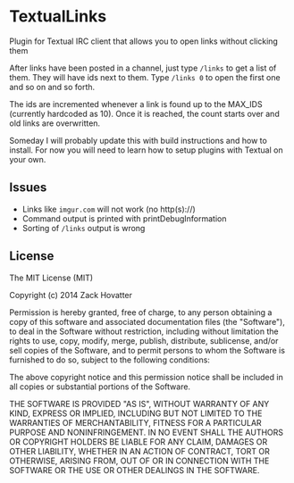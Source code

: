 # TextualLinks

Plugin for Textual IRC client that allows you to open links without clicking them

After links have been posted in a channel, just type `/links` to get a list
of them. They will have ids next to them. Type `/links 0` to open the first
one and so on and so forth.

The ids are incremented whenever a link is found up to the MAX_IDS (currently
hardcoded as 10). Once it is reached, the count starts over and old links are
overwritten.

Someday I will probably update this with build instructions and how to install.
For now you will need to learn how to setup plugins with Textual on your own.

## Issues

- Links like `imgur.com` will not work (no http(s)://)
- Command output is printed with printDebugInformation
- Sorting of `/links` output is wrong

## License

The MIT License (MIT)

Copyright (c) 2014 Zack Hovatter

Permission is hereby granted, free of charge, to any person obtaining a
copy
of this software and associated documentation files (the "Software"), to
deal
in the Software without restriction, including without limitation the
rights
to use, copy, modify, merge, publish, distribute, sublicense, and/or sell
copies of the Software, and to permit persons to whom the Software is
furnished to do so, subject to the following conditions:

The above copyright notice and this permission notice shall be included in
all copies or substantial portions of the Software.

THE SOFTWARE IS PROVIDED "AS IS", WITHOUT WARRANTY OF ANY KIND, EXPRESS OR
IMPLIED, INCLUDING BUT NOT LIMITED TO THE WARRANTIES OF MERCHANTABILITY,
FITNESS FOR A PARTICULAR PURPOSE AND NONINFRINGEMENT. IN NO EVENT SHALL THE
AUTHORS OR COPYRIGHT HOLDERS BE LIABLE FOR ANY CLAIM, DAMAGES OR OTHER
LIABILITY, WHETHER IN AN ACTION OF CONTRACT, TORT OR OTHERWISE, ARISING
FROM,
OUT OF OR IN CONNECTION WITH THE SOFTWARE OR THE USE OR OTHER DEALINGS IN
THE SOFTWARE.
